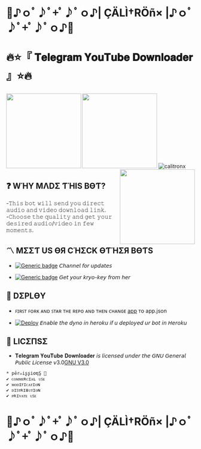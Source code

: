 # 🍟♪ｏﾟ♪ﾟ+ﾟ♪ﾟｏ♪| ÇÄLÌ†RÖñ× |♪ｏﾟ♪ﾟ+ﾟ♪ﾟｏ♪🍟

# 🔥⭐️『 𝐓𝐞𝐥𝐞𝐠𝐫𝐚𝐦 𝐘𝐨𝐮𝐓𝐮𝐛𝐞 𝐃𝐨𝐰𝐧𝐥𝐨𝐚𝐝𝐞𝐫 』⭐️🔥

<img align="left" src="https://telegra.ph/file/3f50d5aefad4cab71e754.jpg"     width="200"      height="200" />
<img align="centre" src="https://telegra.ph/file/64a62cfeb58eb3ebac198.jpg"     width="200"      height="200" />
<img align="right" src="https://telegra.ph/file/98ca97e5eeafe2f7a11eb.jpg"     width="200"      height="200" />
<img align="centre" src="https://img.shields.io/badge/Made%20for-VSCode-1f425f.svg" alt="calitronx"/>


## ❓ WΉY MΛDΣ ƬΉIS BӨƬ?
-𝚃𝚑𝚒𝚜 𝚋𝚘𝚝 𝚠𝚒𝚕𝚕 𝚜𝚎𝚗𝚍 𝚢𝚘𝚞 𝚍𝚒𝚛𝚎𝚌𝚝 𝚊𝚞𝚍𝚒𝚘 𝚊𝚗𝚍 𝚟𝚒𝚍𝚎𝚘 𝚍𝚘𝚠𝚗𝚕𝚘𝚊𝚍 𝚕𝚒𝚗𝚔.
-𝙲𝚑𝚘𝚘𝚜𝚎 𝚝𝚑𝚎 𝚚𝚞𝚊𝚕𝚒𝚝𝚢 𝚊𝚗𝚍 𝚐𝚎𝚝 𝚢𝚘𝚞𝚛 𝚍𝚎𝚜𝚒𝚛𝚎𝚍 𝚊𝚞𝚍𝚒𝚘/𝚟𝚒𝚍𝚎𝚘 𝚒𝚗 𝚏𝚎𝚠 𝚖𝚘𝚖𝚎𝚗𝚝𝚜.

## 〽️ MΣΣƬ US ӨЯ CΉΣCK ӨƬΉΣЯ BӨƬS
- [![Generic badge](https://img.shields.io/badge/𝙲𝙰𝙻𝚃𝙸𝙽𝙵𝙾_𝙱𝙾𝚃-Vïå_ßð†-orange.svg)](https://t.me/caltinfo_bot) 
𝘊𝘩𝘢𝘯𝘯𝘦𝘭 𝘧𝘰𝘳 𝘶𝘱𝘥𝘢𝘵𝘦𝘴

- [![Generic badge](https://img.shields.io/badge/𝙺𝚁𝚈𝙾𝙺𝙴𝚈_𝙱𝙾𝚃-Vïå_ßð†-brown.svg)](https://t.me/kryoli_bot) 
𝘎𝘦𝘵 𝘺𝘰𝘶𝘳 𝘬𝘳𝘺𝘰-𝘬𝘦𝘺 𝘧𝘳𝘰𝘮 𝘩𝘦𝘳

## 💠 DΣPLӨY
- ꜰɪʀꜱᴛ ꜰᴏʀᴋ ᴀɴᴅ ꜱᴛᴀʀ ᴛʜᴇ ʀᴇᴘᴏ ᴀɴᴅ ᴛʜᴇɴ ᴄʜᴀɴɢᴇ [app](app) ᴛᴏ app.json

- [![Deploy](https://www.herokucdn.com/deploy/button.svg)](https://heroku.com/deploy?template=https://github.com/calitronx/Telegram-YouTube-Downloader.git/tree/Vrtx) 𝘌𝘯𝘢𝘣𝘭𝘦 𝘵𝘩𝘦 𝘥𝘺𝘯𝘰 𝘪𝘯 𝘩𝘦𝘳𝘰𝘬𝘶 𝘪𝘧 𝘶 𝘥𝘦𝘱𝘭𝘰𝘺𝘦𝘥 𝘶𝘳 𝘣𝘰𝘵 𝘪𝘯 𝘏𝘦𝘳𝘰𝘬𝘶

## 📜 LICΣПSΣ
- 𝐓𝐞𝐥𝐞𝐠𝐫𝐚𝐦 𝐘𝐨𝐮𝐓𝐮𝐛𝐞 𝐃𝐨𝐰𝐧𝐥𝐨𝐚𝐝𝐞𝐫 𝘪𝘴 𝘭𝘪𝘤𝘦𝘯𝘴𝘦𝘥 𝘶𝘯𝘥𝘦𝘳 𝘵𝘩𝘦 𝘎𝘕𝘜 𝘎𝘦𝘯𝘦𝘳𝘢𝘭 𝘗𝘶𝘣𝘭𝘪𝘤 𝘓𝘪𝘤𝘦𝘯𝘴𝘦 𝘷3.0[GNU V3.0](LICENSE)
```sh
* pēr๓iʂʂi໐ຖŞ 💢
✔ ᴄᴏᴍᴍᴇʀᴄɪᴀʟ ᴜꜱᴇ
✔ ᴍᴏᴅɪꜰɪᴄᴀᴛɪᴏɴ
✔ ᴅɪꜱᴛʀɪʙᴜᴛɪᴏɴ
✔ ᴘʀɪᴠᴀᴛᴇ ᴜꜱᴇ 
```
# 🍟♪ｏﾟ♪ﾟ+ﾟ♪ﾟｏ♪| ÇÄLÌ†RÖñ× |♪ｏﾟ♪ﾟ+ﾟ♪ﾟｏ♪🍟